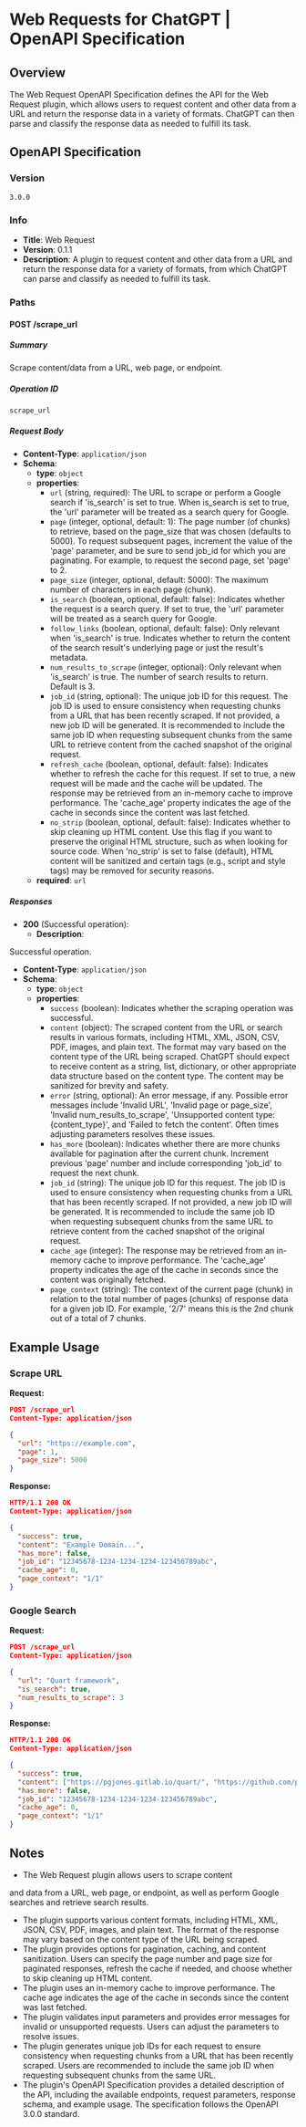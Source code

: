# Web Requests for ChatGPT | OpenAPI Specification

## Overview

The Web Request OpenAPI Specification defines the API for the Web Request plugin, which allows users to request content and other data from a URL and return the response data in a variety of formats. ChatGPT can then parse and classify the response data as needed to fulfill its task.

## OpenAPI Specification

### Version

`3.0.0`

### Info

- **Title**: Web Request
- **Version**: 0.1.1
- **Description**: A plugin to request content and other data from a URL and return the response data for a variety of formats, from which ChatGPT can parse and classify as needed to fulfill its task.

### Paths

#### POST /scrape_url

##### Summary

Scrape content/data from a URL, web page, or endpoint.

##### Operation ID

`scrape_url`

##### Request Body

- **Content-Type**: `application/json`
- **Schema**:
  - **type**: `object`
  - **properties**:
    - `url` (string, required): The URL to scrape or perform a Google search if 'is_search' is set to true. When is_search is set to true, the 'url' parameter will be treated as a search query for Google.
    - `page` (integer, optional, default: 1): The page number (of chunks) to retrieve, based on the page_size that was chosen (defaults to 5000). To request subsequent pages, increment the value of the 'page' parameter, and be sure to send job_id for which you are paginating. For example, to request the second page, set 'page' to 2.
    - `page_size` (integer, optional, default: 5000): The maximum number of characters in each page (chunk).
    - `is_search` (boolean, optional, default: false): Indicates whether the request is a search query. If set to true, the 'url' parameter will be treated as a search query for Google.
    - `follow_links` (boolean, optional, default: false): Only relevant when 'is_search' is true. Indicates whether to return the content of the search result's underlying page or just the result's metadata.
    - `num_results_to_scrape` (integer, optional): Only relevant when 'is_search' is true. The number of search results to return. Default is 3.
    - `job_id` (string, optional): The unique job ID for this request. The job ID is used to ensure consistency when requesting chunks from a URL that has been recently scraped. If not provided, a new job ID will be generated. It is recommended to include the same job ID when requesting subsequent chunks from the same URL to retrieve content from the cached snapshot of the original request.
    - `refresh_cache` (boolean, optional, default: false): Indicates whether to refresh the cache for this request. If set to true, a new request will be made and the cache will be updated. The response may be retrieved from an in-memory cache to improve performance. The 'cache_age' property indicates the age of the cache in seconds since the content was last fetched.
    - `no_strip` (boolean, optional, default: false): Indicates whether to skip cleaning up HTML content. Use this flag if you want to preserve the original HTML structure, such as when looking for source code. When 'no_strip' is set to false (default), HTML content will be sanitized and certain tags (e.g., script and style tags) may be removed for security reasons.
  - **required**: `url`

##### Responses

- **200** (Successful operation):
  - **Description**:

Successful operation.
  - **Content-Type**: `application/json`
  - **Schema**:
    - **type**: `object`
    - **properties**:
      - `success` (boolean): Indicates whether the scraping operation was successful.
      - `content` (object): The scraped content from the URL or search results in various formats, including HTML, XML, JSON, CSV, PDF, images, and plain text. The format may vary based on the content type of the URL being scraped. ChatGPT should expect to receive content as a string, list, dictionary, or other appropriate data structure based on the content type. The content may be sanitized for brevity and safety.
      - `error` (string, optional): An error message, if any. Possible error messages include 'Invalid URL', 'Invalid page or page_size', 'Invalid num_results_to_scrape', 'Unsupported content type: {content_type}', and 'Failed to fetch the content'. Often times adjusting parameters resolves these issues.
      - `has_more` (boolean): Indicates whether there are more chunks available for pagination after the current chunk. Increment previous 'page' number and include corresponding 'job_id' to request the next chunk.
      - `job_id` (string): The unique job ID for this request. The job ID is used to ensure consistency when requesting chunks from a URL that has been recently scraped. If not provided, a new job ID will be generated. It is recommended to include the same job ID when requesting subsequent chunks from the same URL to retrieve content from the cached snapshot of the original request.
      - `cache_age` (integer): The response may be retrieved from an in-memory cache to improve performance. The 'cache_age' property indicates the age of the cache in seconds since the content was originally fetched.
      - `page_context` (string): The context of the current page (chunk) in relation to the total number of pages (chunks) of response data for a given job ID. For example, '2/7' means this is the 2nd chunk out of a total of 7 chunks.

## Example Usage

### Scrape URL

**Request:**
```json
POST /scrape_url
Content-Type: application/json

{
  "url": "https://example.com",
  "page": 1,
  "page_size": 5000
}
```

**Response:**
```json
HTTP/1.1 200 OK
Content-Type: application/json

{
  "success": true,
  "content": "Example Domain...",
  "has_more": false,
  "job_id": "12345678-1234-1234-1234-123456789abc",
  "cache_age": 0,
  "page_context": "1/1"
}
```

### Google Search

**Request:**
```json
POST /scrape_url
Content-Type: application/json

{
  "url": "Quart framework",
  "is_search": true,
  "num_results_to_scrape": 3
}
```

**Response:**
```json
HTTP/1.1 200 OK
Content-Type: application/json

{
  "success": true,
  "content": ["https://pgjones.gitlab.io/quart/", "https://github.com/pgjones/quart", "https://pypi.org/project/Quart/"],
  "has_more": false,
  "job_id": "12345678-1234-1234-1234-123456789abc",
  "cache_age": 0,
  "page_context": "1/1"
}
```

## Notes

- The Web Request plugin allows users to scrape content

and data from a URL, web page, or endpoint, as well as perform Google searches and retrieve search results.
- The plugin supports various content formats, including HTML, XML, JSON, CSV, PDF, images, and plain text. The format of the response may vary based on the content type of the URL being scraped.
- The plugin provides options for pagination, caching, and content sanitization. Users can specify the page number and page size for paginated responses, refresh the cache if needed, and choose whether to skip cleaning up HTML content.
- The plugin uses an in-memory cache to improve performance. The cache age indicates the age of the cache in seconds since the content was last fetched.
- The plugin validates input parameters and provides error messages for invalid or unsupported requests. Users can adjust the parameters to resolve issues.
- The plugin generates unique job IDs for each request to ensure consistency when requesting chunks from a URL that has been recently scraped. Users are recommended to include the same job ID when requesting subsequent chunks from the same URL.
- The plugin's OpenAPI Specification provides a detailed description of the API, including the available endpoints, request parameters, response schema, and example usage. The specification follows the OpenAPI 3.0.0 standard.
